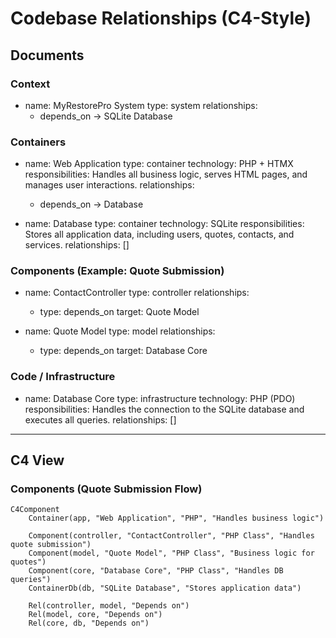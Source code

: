 # Codebase Relationships (C4-Style)

## Documents

### Context
- name: MyRestorePro System
  type: system
  relationships:
    - depends_on → SQLite Database

### Containers
- name: Web Application
  type: container
  technology: PHP + HTMX
  responsibilities: Handles all business logic, serves HTML pages, and manages user interactions.
  relationships:
    - depends_on → Database

- name: Database
  type: container
  technology: SQLite
  responsibilities: Stores all application data, including users, quotes, contacts, and services.
  relationships: []

### Components (Example: Quote Submission)
- name: ContactController
  type: controller
  relationships:
    - type: depends_on
      target: Quote Model

- name: Quote Model
  type: model
  relationships:
    - type: depends_on
      target: Database Core

### Code / Infrastructure
- name: Database Core
  type: infrastructure
  technology: PHP (PDO)
  responsibilities: Handles the connection to the SQLite database and executes all queries.
  relationships: []

---

## C4 View

### Components (Quote Submission Flow)

```mermaid
C4Component
    Container(app, "Web Application", "PHP", "Handles business logic")

    Component(controller, "ContactController", "PHP Class", "Handles quote submission")
    Component(model, "Quote Model", "PHP Class", "Business logic for quotes")
    Component(core, "Database Core", "PHP Class", "Handles DB queries")
    ContainerDb(db, "SQLite Database", "Stores application data")

    Rel(controller, model, "Depends on")
    Rel(model, core, "Depends on")
    Rel(core, db, "Depends on")
```
